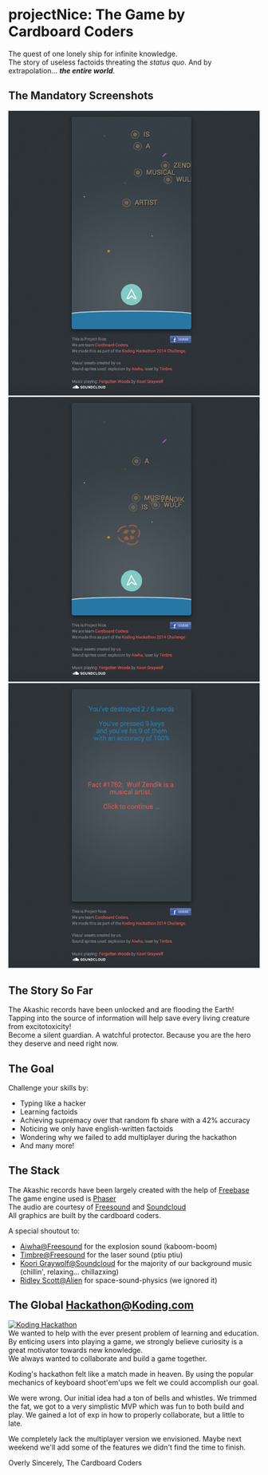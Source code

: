 # projectNice: The Game by Cardboard Coders
The quest of one lonely ship for infinite knowledge.  
The story of useless factoids threating the _status quo_. And by extrapolation... **_the entire world_**.

## The Mandatory Screenshots
![Main game screen](/screenshots/screenshot.jpg?raw=true "Main game screen")
![Some explosions](/screenshots/screenshot3.jpg?raw=true "Some explosions")
![End level](/screenshots/screenshot4.jpg?raw=true "End level")

## The Story So Far
The Akashic records have been unlocked and are flooding the Earth! Tapping into the source of information will help save every living creature from excitotoxicity!  
Become a silent guardian. A watchful protector. Because you are the hero they deserve and need right now.

## The Goal
Challenge your skills by:
- Typing like a hacker
- Learning factoids
- Achieving supremacy over that random fb share with a 42% accuracy
- Noticing we only have english-written factoids
- Wondering why we failed to add multiplayer during the hackathon
- And many more!

## The Stack
The Akashic records have been largely created with the help of [Freebase](https://www.freebase.com/)  
The game engine used is [Phaser](https://phaser.io)  
The audio are courtesy of [Freesound](https://www.freesound.org/) and [Soundcloud](https://soundcloud.com/)  
All graphics are built by the cardboard coders.

A special shoutout to:
- [Aiwha@Freesound](https://www.freesound.org/people/Aiwha/sounds/250712/) for the explosion sound (kaboom-boom)
- [Timbre@Freesound](https://www.freesound.org/people/Timbre/sounds/172591/) for the laser sound (ptiu ptiu)
- [Koori Graywolf@Soundcloud](https://soundcloud.com/koori-graywolf) for the majority of our background music (chillin', relaxing... chillazxing)
- [Ridley Scott@Alien](http://www.urbandictionary.com/define.php?term=In+space,+no+one+can+hear+you+scream.) for space-sound-physics (we ignored it)

## The Global Hackathon@Koding.com
[![Koding Hackathon](https://raw.githubusercontent.com/koding/hackathon.submit/master/images/badge.png "Koding Hackathon")](https://koding.com/Hackathon)  
We wanted to help with the ever present problem of learning and education. By enticing users into playing a game, we strongly believe curiosity is a great motivator towards new knowledge.  
We always wanted to collaborate and build a game together.

Koding's hackathon felt like a match made in heaven. By using the popular mechanics of keyboard shoot'em'ups we felt we could accomplish our goal.

We were wrong. Our initial idea had a ton of bells and whistles. We trimmed the fat, we got to a very simplistic MVP which was fun to both build and play. We gained a lot of exp in how to properly collaborate, but a little to late.

We completely lack the multiplayer version we envisioned. Maybe next weekend we'll add some of the features we didn't find the time to finish.

Overly Sincerely,
The Cardboard Coders